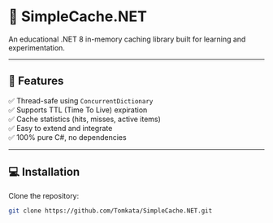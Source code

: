 # 🧠 SimpleCache.NET

An educational .NET 8 in-memory caching library built for learning and experimentation.

---

## 🚀 Features

✅ Thread-safe using `ConcurrentDictionary`  
✅ Supports TTL (Time To Live) expiration  
✅ Cache statistics (hits, misses, active items)  
✅ Easy to extend and integrate  
✅ 100% pure C#, no dependencies  

---

## 💻 Installation

Clone the repository:

```bash
git clone https://github.com/Tomkata/SimpleCache.NET.git
